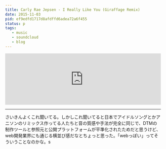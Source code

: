 ```yaml
---
title: Carly Rae Jepsen - I Really Like You (Giraffage Remix)
date: 2015-11-03
pid: ef9edfd1717d8afdffd6adea72a6f455
status: p
tags:
   - music
   - soundcloud
   - blog
---
```


<iframe width="100%" height="166" scrolling="no" frameborder="no" src="https://w.soundcloud.com/player/?url=https%3A//api.soundcloud.com/tracks/230319039&amp;color=ff5500&amp;auto_play=false&amp;hide_related=false&amp;show_comments=true&amp;show_user=true&amp;show_reposts=false"></iframe>

---- 

さいきんよくこれ聞いてる。しかしこれ聞いてると日本でアイドルソングとかアニソンのリミックス作ってる人たちと音の質感や手法が完全に同じで、DTMの制作ツールと参照元と公開プラットフォームが平準化されたためだと思うけど、web開発業界にも通じる横並び感だなとちょっと思った。「webっぽい」ってそういうことなのかな。s